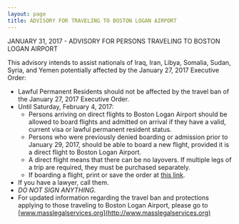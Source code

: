 ```yaml
---
layout: page
title: ADVISORY FOR TRAVELING TO BOSTON LOGAN AIRPORT
---
```


JANUARY 31, 2017 - ADVISORY FOR PERSONS TRAVELING TO BOSTON LOGAN AIRPORT

This advisory intends to assist nationals of Iraq, Iran, Libya, Somalia, Sudan, Syria,
and Yemen potentially affected by the January 27, 2017 Executive Order:

  * Lawful Permanent Residents should not be affected by the travel ban of the
    January 27, 2017 Executive Order.
  * Until Saturday, February 4, 2017:
    * Persons arriving on direct flights to Boston Logan Airport should be allowed
      to board flights and admitted on arrival if they have a valid, current visa
      or lawful permanent resident status.
    * Persons who were previously denied boarding or admission prior to January 29,
      2017, should be able to board a new flight, provided it is a direct flight to
      Boston Logan Airport.
    * A direct flight means that there can be no layovers. If multiple legs of a trip
      are required, they must be purchased separately.
    * If boarding a flight, print or save the order at [this link][tro].
  * If you have a lawyer, call them.
  * *DO NOT SIGN ANYTHING.*
  * For updated information regarding the travel ban and protections applying to
    those traveling to Boston Logan Airport, please go to
    [www.masslegalservices.org](http://www.masslegalservices.org)

[tro]: jan31.pdf